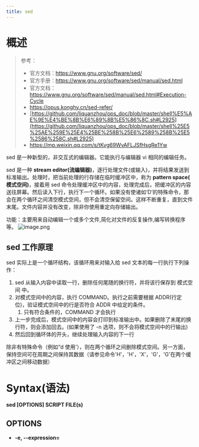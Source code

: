 ```yaml
---
title: sed
---
```


# 概述

> 参考：
> - 官方文档：<https://www.gnu.org/software/sed/>
> - 官方手册：<https://www.gnu.org/software/sed/manual/sed.html>
> - 官方文档：<https://www.gnu.org/software/sed/manual/sed.html#Execution-Cycle>
> - <https://opus.konghy.cn/sed-refer/>
> - [https://github.com/liquanzhou/ops_doc/blob/master/shell%E5%AE%9E%E4%BE%8B%E6%89%8B%E5%86%8C.sh#L2925](https://github.com/liquanzhou/ops_doc/blob/master/shell%25E5%25AE%259E%25E4%25BE%258B%25E6%2589%258B%25E5%2586%258C.sh#L2925)
> - <https://mp.weixin.qq.com/s/tKvg69WvAFLJSfHsgRe1Yw>

sed 是一种新型的，非交互式的编辑器。它能执行与编辑器 vi 相同的编辑任务。

sed 是一种 **stream editor(流编辑器)**，逐行处理文件(或输入)，并将结果发送到标准输出。处理时，把当前处理的行存储在临时缓冲区中，称为 **pattern space( 模式空间)**，接着用 sed 命令处理缓冲区中的内容，处理完成后，把缓冲区的内容送往屏幕。然后读入下行，执行下一个循环。如果没有使诸如‘D’的特殊命令，那会在两个循环之间清空模式空间，但不会清空保留空间。这样不断重复，直到文件末尾。文件内容并没有改变，除非你使用重定向存储输出。

功能：主要用来自动编辑一个或多个文件,简化对文件的反复操作,编写转换程序等。
![image.png](https://notes-learning.oss-cn-beijing.aliyuncs.com/ec3zxx/1639446629207-32f3f321-c8c9-429d-880d-7098bc7ceed1.png)

## sed 工作原理

sed 实际上是一个循环结构，该循环用来对输入给 sed 文本的每一行执行下列操作：

1. sed 从输入内容中读取一行，删除任何尾随的换行符，并将该行保存到 模式空间 中。
2. 对模式空间中的内容，执行 COMMAND。执行之前需要根据 ADDR(行定位)，验证模式空间中的行是否符合 ADDR 中给定的条件。
   1. 只有符合条件的，COMMAND 才会执行
3. 上一步完成后，模式空间中的内容会打印到标准输出中。如果删除了末尾的换行符，则会添加回去。(如果使用了 -n 选项，则不会将模式空间中的行输出)
4. 然后回到循环体的开头，继续处理输入内容的下一行

除非有特殊命令（例如“d 使用'），则在两个循环之间删除模式空间。另一方面，保持空间可在周期之间保持其数据（请参见命令'H'，'H'，'X'，'G'，'G'在两个缓冲区之间移动数据）

# Syntax(语法)

**sed \[OPTIONS] SCRIPT FILE(s)**

## OPTIONS

- **-e, --expression=<SCRIPT>** # 以选项中的指定的 SCRIPT 来处理输入的文本文件，常用来在一行命令中，执行两个 sed SCRIPT
- **-f, --file=<SCRIPT>** # 以选项中指定的 SCRIPT 文件来处理输入的文本文件,把 sed 相关命令写进文件里，直接引用该文件中的命令进行操作
- **-i** # 直接编辑原文件，sed 操作的内容不输出到屏幕，直接更改文件内容
- **-n, --quiet, -silent** # 禁止模式空间中的内容在标准输出中打印
  - 通常与 p 命令一同使用，用来仅显示 sed 操作的行。
- **-r, --regexp-extended** # 允许在 SCRIPT 中使用扩展的正则表达式。如果在 SCRIPT 中使用正则，且不使用该选项，运行就会报错

## SCRIPT

SCRIPT 是 sed 在处理文本时主要依赖的部分，脚本包含多个部分，至少要具有一个 COMMAND

SCRIPT 语法：**\[ADDR]COMMAND\[OPTIONS]**

- **ADDR **# 行定位，**全称 Addresses**。用于确定 sed 当前操作的文本需要处理哪些行。
  - 如果指定了 ADDR ，则 COMMAND 仅对被定位的行执行操作。
  - ADDR 可以是单个行号、通过 pattern(正则表达式) 来匹配指定的行、通过 X,Y 来匹配一个范围内的行
- **COMMAND** # 用于执行通过 行定位 匹配到的行的操作。是添加内容、还是替换内容、还是删除内容等等
- **OPTIONS** # 选项仅在 COMMAND 有可用的 OPTIONS 时才有用。比如 s 命令具有多个 OPTIONS

Note：行定位与 COMMAND 不分先后，不分左右，不同的 COMMAND，会出现在 SCRIPT 不同的位置

### 定界符

一个复杂的 SCRIPT，需要定界符来区分语法格式中每一部分。在 sed 中可以用任意字符作为定界符。sed 会自动将第一个出现的非命令字符作为定界符。一般情况定界符使用 / 。示例如下：

- sed 's:test:TEXT:g' file
- sed 's|test|TEXT|g' file

上面的示例通过定界符，区分了 COMMAND、正则表达式、要替换的内容、COMMAND 对应的 flag
定界符出现在样式内部时，需要进行转义：

1. sed 's//bin//usr/local/bin/g' file

### [ADDR(行定位)](https://www.gnu.org/software/sed/manual/sed.html#sed-addresses)

sed 工具将会更具 ADDR 来决定在哪一行或哪些行执行命令，比如下面的示例表示：仅在第 144 行将字符串 hello 替换为 world

```bash
sed '144s/hello/world/' input.txt > output.txt
```

ADDR 可以通过多种方式进行行定位：
一、使用数值定位行

- **NUMBER** # 使用行号 NUMBER，来定位指定的行
- **$** # 这个符号与输入的最后一个文件的最后一行匹配，或者在指定-i 或-s 选项时与每个文件的最后一行匹配。
- **first~step** # 从 first 行开始，每隔 step 的行，被定位

EXAMPLE：

- sed -n 10p passwd # 输出 passwd 文件中的第 10 行
- sed -n $p passwd # 输出 passwd 文件中最后一行
- sed -n 1~5p passwd #输出 passwd 文件中第一行、第六行、第十一行....以此类推

二、使用 RegExp(正则表达式) 定位行
Note：通过正则表达式来匹配指定的行，正则表达式两边需要添加定界符

- **/RegExp/** # 根据 RegExp 匹配到内容，来定位包含这些内容的行
- **/RegExp/I** # 进行正则匹配时，不区分大小写
- **/RegExp/M** # 正则表达式匹配的 M 修饰符是 GNU sed 扩展，它指示 GNU sed 在多行模式下匹配正则表达式

EXAMPLE

- sed -n /root/p passwd # 输出 passwd 文件中所有带 root 字符的行

三、定位一个范围内的行

- **NUM1,NUM2** # 使用行号定位 NUM1 到 NUM2 的所有行
- **NUM,+N** # 定位 NUM1 行及其后两行
- **NUM,~N** # 匹配 NUM1 和 NUM1 之后的行，直到行号是 N 的倍数的下一行为止。以下命令从第 6 行开始打印，直到下一行是 4 的倍数（即第 8 行）：
  - seq 10 | sed -n '6,~4p' # 输出 6 7 8 行
- 注意：任意 NUM 可以 使用 RegExp 代替，i.e.通过正则来匹配开始行或结束行
  - **/RegExp1/,/RegExp2/** # 使用正则，定位 pattern1 匹配到的行，到 pattern2 匹配到的行，这两行中间的所有行

EXAMPLE

- sed -n 1,5p passwd # 输出 passwd 文件中的第一行到第五行
- sed -n /root/,/sshd/p passwd # 输出带有 root 的行，到 带有 sshd 的行，中间的所有行
- sed -n /root/,+2p /etc/passwd # 输出带有 root 的行，以及带有 root 行下面的 2 行

### COMMAND(操作行为)

- **a <TEXT>** # 在匹配行的下一行插入 TEXT
- **i <TEXT>** # 在匹配行的上一行插入 TEXT
- **a\ <TEXT>** # 在当前行下面插入 TEXT。
- **i\ <TEXT>** # 在当前行上面插入 TEXT。
- **c\ <TEXT>** # 把选定的行改为新的 TEXT。
- **d** # 删除，删除选择的行。
- **D** # 删除模板块的第一行。
  - 删除命令用于删除匹配的行，而且删除命令还会改变 sed 脚本中命令的执行操作顺序，因为匹配的行一旦被删除，模式空间将变为“空”，自然不会再执行哪个 sed 脚本后续的命令。删除命令会导致读取新的输入行（下一行），而 sed 脚本中的命令则从头开始执行。需要注意的是删除时是删除整行，而不是删除匹配的内容（如要删除匹配的内容，可以使用替换）。
- **s/RegExp/REPLACEMENT/FLAGS** # 在已经定位的每行中，将 RegExp 匹配到的内容，替换成 REPLACEMENT
- **h** # 拷贝模板块的内容到内存中的缓冲区。
- **H** # 追加模板块的内容到内存中的缓冲区。
- **g** # 获得内存缓冲区的内容，并替代当前模板块中的文本。
- **G** # 获得内存缓冲区的内容，并追加到当前模板块文本的后面。
- **l** # 列表不能打印字符的清单。
- **L** # 同 l，不显示非打印字符
- **n** # 读取下一个输入行，用下一个命令处理新的行而不是用第一个命令。
- **N** # 追加下一个输入行到模式空间中，并在二行间嵌入一个新行，改变当前行号码。
- **p **# 打印模式空间中执行了 COMMAND 的内容
- **P** # 打印模板块的第一行。
- **q** # 退出 Sed。
- b lable 分支到脚本中带有标记的地方，如果分支不存在则分支到脚本的末尾。
- r file 从 file 中读行。
- t label if 分支，从最后一行开始，条件一旦满足或者 T，t 命令，将导致分支到带有标号的命令处，或者到脚本的末尾。
- T label 错误分支，从最后一行开始，一旦发生错误或者 T，t 命令，将导致分支到带有标号的命令处，或者到脚本的末尾。
- w file 写并追加模板块到 file 末尾。
- W file 写并追加模板块的第一行到 file 末尾。
- ! #表示后面的命令对所有没有被定位到的行发生作用。i.e.对行定位操作匹配到的行取反。
- \= 打印当前行号码。
- # 把注释扩展到下一个换行符以前。

# 特殊 COMMAND

## 替换指令(S, SUBSTITUTION)

指令格式：\[address]s/pattern/replacement/flags

- address # 操作地址
- s # 替换指令
- pattern # 匹配需要替换的内容
- replacement # 为替换的内容
- flags # 标记可以是如下内容：
  - n # 1 - 512 之间的数字，表示对模式空间中指定模式的第 n 次出现进行替换。如一行中有 3 个 A，而只想替换第二个 A。
  - g # 对模式空间的所有匹配进行全局更改。没有 g 则只有第一次匹配被替换。如一行中有 3 个 A，则仅替换第一个 A。
  - p # 打印模式空间的内容，即表示打印行。与-n 选项一起使用可以只打印匹配的行。
  - w file # 将模式空间的内容写到文件 file 中。 即表示把行写入一个文件。

replacement 为字符串，用来替换这则表达式匹配的内容。在 replacement 部分，下列字符有特殊含义：

- & 用正则表达式匹配的内容进行替换
- \n 匹配第 n 个子串，该子串之前在 pattern 中用 `\(\)`指定，即正则表达式分组。
- \ 转义（转义替换部分包含：&、\等）

EXAMPLE

- set -n 's/123/234/'p test #把 test 文件中的 123 替换为 234，并显示所有完成替换的行
- sed 's/|/\n/' FILE #把 FILE 文件中的每个|符号变成换行符，即让一行的内容变成多行
- sed ':t;N;s/\n//;b t' FILE #把 FILE 问文件中的换行符清空，即然多行内容变为一行
- sed 's/^\[ \t]\*//' FILE #删除行首 tab 键
- echo this is a test line | sed 's/\w+/\[&]/g' # 将所有的单词用中括号 \[] 包裹起来：

## 转换指令（Y）

按字符转换（Transform）的语法格式为：\[address]y/yousource-chars/dest-chars/

- address 用于定位需要修改的行
- source-chars 为需要修改的字符
- dest-chars 为准备替换的字符。

EXAMPLE

- 就文件中的 china 转换为大写：
  - sed '/china/y/abcdefghijklmnopqrstuvwxyz/ABCDEFGHIJKNOPQRSTUVWXYZ/' file

# 其他

## 命令组合

用时候我们可能会对一个文件或者输入做连续的 sed 处理，例如：

sed '表达式' | sed '表达式' | sed '表达式'

其实，我们可以将所有的表达式用分号(;)组合起来，即：

sed '表达式; 表达式;表达式'

分号的含义就是将前面的处理完结果传给后边的表达式继续处理。

我们也可以对多个命令用大括号 {} 进行组合，然后作用于同一匹配地址，即：

address{commad1; command2; command3}

也可以放在多行：

address{ commad1 command2 command3}

示例，如果文件中含 test 的行，则将其下一行的 aa 替换为 bb：

sed '/test/{ n; s/aa/bb/; }' file

选定行的范围

选择要处理行的范围，可以用逗号(,)来分割。例如选定所有在模板 test 和 check 所确定的范围内的行：

sed -n '/test/,/check/p' file

打印从第 5 行开始到第一个包含以 test 开始的行之间的所有行：

sed -n '5,/^test/p' file

对于模板 test 和 west 之间的行，每行的末尾用字符串 aaa bbb 替换：

sed '/test/,/west/s/$/aaa bbb/' file

## Sed 常用格式

sed 命令行常用的基本格式大致有一下三种形式：

（1）Sed \[options] 'script' file1 file2 ...

script 结构为 /PATTERN/action，PATTERN 为正则表达式，action 为要执行的动作。例如：sed ‘/\[\[:upper:]]/d’ binary.sh 表示删除所有的大写字母的行。script 的结构还可以是 /PATTERN1/,/PATTERN2/action，这表示从第一次被 PATTERN1 匹配到的行到第一次被 PATTERN2 匹配到的中间的所有行执行 action 动作。

这里需要注意的是，当进行字符串替换时，需要在 PATTERN 前加上 s 动作，并在末尾加上替换的范围，例如： sed 's/abc/123/g' 表示将匹配到的字符串 abc 替换成 123，g 表示替换所有的行。

（2）Sed \[options] –f scriptfile file1 file2 ...

scriptfile 表示脚本文件，即 sed 支持将要执行的操作写在文件里边，然后通过使用 -f 参数来加载文件。

（3）Sed \[options] 'ADDR1,ADDR2command' file1 file2 ...

该格式应用于以行为单位的操作，例如：

sed ’1,2d’ file

就可以将 file 的前两行删除并显示出来，但是它不会改变源文件。

Sed ‘1,2!d’ file

表示删除除第一行和第二行之外的所有行。

注： 在这种格式中的 & 表示引用前面匹配到的所有字符。并且在该种格式中可以引入分组。

示例：

$ sed 's/bc/-&-/' testfile

这里表示在匹配到 bc 字符两端加上字符'-'

$ sed 's/ /-\1-~\2~/' testfile

这里的 \1 和 \2 表示正则表达式的分组 1 和分组二所匹配的内容。

## Sed 高级应用

正常的 Sed 数据处理流程是读取文档的一行至模式空间，然后对该行应用相应的 Sed 指令。当指令完成后输出该行并清空模式空间，一次循环读入文档的下一行数据，直至文档数据结尾。然而在真实环境中的数据可能并不会那么有规律，有时我们会把数据分多行写入文档，如：

姓名：张三邮箱：zhangsan@gmail.com姓名：李四邮箱：lisi@gmail.com

从上面的模板文件中可以看出，实际每两行位一条完整的记录，而此时如果需要用 Sed 对文档进行处理，就需要对 Sed 工作流程进行人工干预。

多行操作 Next

Next（N）指令通过读取新的输入行，并将它追加至模式空间的现有内容之后，来创建多行模式空间。模式空间的最初内容与新的输入含之间用换行符分隔。在模式空间中插入的换行符可以用 \n 匹配。

列举一个范例，范例所用样本文件如下（test.txt）：

Name:HuotyMail:huoty@gmail.comName:KonghyMail:konghy@163.com

我们要做的处理是，当读入的内容与 Name 匹配时，立刻读取下一行，再输入模式空间中的内容。处理脚本如下所示（sed.sh）:

\#n/Name/{NL}

其中，#n 放在脚本文件中表示屏蔽自动输出，L 表示不打印非打印字符（小写 l 标识打印非打印字符），即行尾的 \n。用 sed 执行操作如下：

sed -f sed.sh test.txt

多行操作 Print

Print（p）表示仅输出多行模式空间中的第一部分直到第一个插入的 \n 换行符为止。如模式空间中的内容为 “aaa\nbbb”，则 P 只输出 aaa。

多行删除 Delete（D）

Delete 删除模式空间中直到第一个插入的换行符（\n）前的内容。由于 d 命令的作用是删除模式空间中的内容并读取新的输入行，而如果 sed 在 d 指令后还有多条命令，则余下的指令将不再执行。而返回第一条指令对新度入行进行处理。多行指令 D 则不会读入因的行，而是放回 sed 脚本的顶端，使得剩余指令继续应用于模式空间中的剩余部分内容。

Hold（h,H）, Get（g,G）

Sed 还有一个称为保持空间（hold space）的缓冲区。模式空间的内容可以复制到保持空间，保持空间同样可以复制到模式空间。由一组 Sed 命令用于两者之间移动数据：

Hold（h|H） 将模式空间的内容复制或者追加到保持空间 Get（g|G） 将保持空间的内容复制或者追加到模式空间 Exchange（x） 交换保持空间与模式空间中的内容

举一个使用范例，样本文件如下（test.txt）：

aaabbbcccddd

Sed 教程文件如下（sed.sh）：

/aaa/{hd}/ccc/{G}

执行处理命令：

sed -f sed.sh test.txt

结果如下所示：

bbbcccaaaddd

sed{

# 先读取资料、存入模式空间、对其进行编辑、再输出、再用下一行替换模式空间内容

# 调试工具 sedsed (参数 -d) <http://aurelio.net/sedsed/sedsed-1.0>

-n # 输出由编辑指令控制(取消默认的输出,必须与编辑指令一起配合)

-i # 直接对文件操作

-e # 多重编辑

-r # 正则可不转移特殊字符

b # 跳过匹配的行

p # 打印

d # 删除

s # 替换

g # 配合 s 全部替换

i # 行前插入

a # 行后插入

r # 读

y # 转换

q # 退出

& # 代表查找的串内容

- # 任意多个 前驱字符(前导符)

? # 0 或 1 个 最小匹配 没加-r 参数需转义 ?

$ # 最后一行

.\* # 匹配任意多个字符

(a) # 保存 a 作为标签 1(\1)

模式空间{

    # 模式空间(两行两行处理) 模式匹配的范围，一般而言，模式空间是输入文本中某一行，但是可以通过使用N函数把多于一行读入模式空间

    # 暂存空间里默认存储一个空行

    n   # 读入下一行(覆盖上一行)

    h   # 把模式空间里的行拷贝到暂存空间

    H   # 把模式空间里的行追加到暂存空间

    g   # 用暂存空间的内容替换模式空间的行

    G   # 把暂存空间的内容追加到模式空间的行后

    x   # 将暂存空间的内容于模式空间里的当前行互换

    ！  # 对其前面的要匹配的范围取反

    D   # 删除当前模式空间中直到并包含第一个换行符的所有字符(/.*/匹配模式空间中所有内容，匹配到就执行D,没匹配到就结束D)

    N   # 追加下一个输入行到模式空间后面并在第二者间嵌入一个换行符，改变当前行号码,模式匹配可以延伸跨域这个内嵌换行

    p   # 打印模式空间中的直到并包含第一个换行的所有字符

}

标签函数{

    : lable # 建立命令标记，配合b，t函数使用跳转

    b lable # 分支到脚本中带有标记的地方，如果分支不存在则分支到脚本的末尾。

    t labe  # 判断分支，从最后一行开始，条件一旦满足或者T,t命令，将导致分支到带有标号的命令出，或者到脚本末尾。与b函数不同在于t在执行跳转前会先检查其前一个替换命令是否成功，如成功，则执行跳转。

    sed -e '{:p1;/A/s/A/AA/;/B/s/B/BB/;/[AB]\{10\}/b;b p1;}'     # 文件内容第一行A第二行B:建立标签p1;两个替换函数(A替换成AA,B替换成BB)当A或者B达到10个以后调用b,返回

    echo 'sd  f   f   [a    b      c    cddd    eee]' | sed ':n;s#\(\[[^ ]*\)  *#\1#;tn'  # 标签函数t使用方法,替换[]里的空格

    echo "198723124.03"|sed -r ':a;s/([0-9]+)([0-9]{3})/\1,\2/;ta'  # 每三个字符加一个逗号

}

引用外部变量{

    sed -n ''$a',10p'

    sed -n ""$a",10p"

}

sed 10q # 显示文件中的前 10 行 (模拟"head")

sed -n '$=' # 计算行数(模拟 "wc -l")

sed -n '5,/^no/p' # 打印从第 5 行到以 no 开头行之间的所有行

sed -i "/^$f/d" a 　　 　 # 删除匹配行

sed -i '/aaa/,$d' # 删除匹配行到末尾

sed -i "s/=/:/" c # 直接对文本替换

sed -i "/^pearls/s/$/j/" # 找到 pearls 开头在行尾加 j

sed '/1/,/3/p' file # 打印 1 和 3 之间的行

sed -n '1p' file # 取出指定行

sed '5i\aaa' file # 在第 5 行之前插入行

sed '5a\aaa' file # 在第 5 行之后抽入行

echo a|sed -e '/a/i\b' # 在匹配行前插入一行

echo a|sed -e '/a/a\b' # 在匹配行后插入一行

echo a|sed 's/a/&\nb/g' # 在匹配行后插入一行

seq 10| sed -e{1,3}'s/./a/' # 匹配 1 和 3 行替换

sed -n '/regexp/!p' # 只显示不匹配正则表达式的行

sed '/regexp/d' # 只显示不匹配正则表达式的行

sed '$!N;s/\n//' # 将每两行连接成一行

sed '/baz/s/foo/bar/g' # 只在行中出现字串"baz"的情况下将"foo"替换成"bar"

sed '/baz/!s/foo/bar/g' # 将"foo"替换成"bar"，并且只在行中未出现字串"baz"的情况下替换

echo a|sed -e 's/a/#&/g' # 在 a 前面加#号

sed 's/foo/bar/4' # 只替换每一行中的第四个字串

sed 's/(.\*)foo/\1bar/' # 替换每行最后一个字符串

sed 's/(.*)foo(.*foo)/\1bar\2/' # 替换倒数第二个字符串

sed 's/\[0-9]\[0-9]$/&5' # 在以\[0-9]\[0-9]结尾的行后加 5

sed -n ' /^eth|em\[01]\[^:]/{n;p;}' # 匹配多个关键字

sed -n -r ' /eth|em\[01]\[^:]/{n;p;}' # 匹配多个关键字

echo -e "1\n2"|xargs -i -t sed 's/^/1/' {} # 同时处理多个文件

sed '/west/,/east/s/$/_VACA_/' # 修改 west 和 east 之间的所有行，在结尾处加*VACA*

sed 's/\[^1-9]_(\[0-9]+)._/\1/' # 取出第一组数字，并且忽略掉开头的 0

sed -n '/regexp/{g;1!p;};h' # 查找字符串并将匹配行的上一行显示出来，但并不显示匹配行

sed -n ' /regexp/{n;p;}' # 查找字符串并将匹配行的下一行显示出来，但并不显示匹配行

sed -n 's/(mar)got/\1ianne/p' # 保存(mar)作为标签 1

sed -n 's/(\[0-9]+).\*(t)/\2\1/p' # 保存多个标签

sed -i -e '1,3d' -e 's/1/2/' # 多重编辑(先删除 1-3 行，在将 1 替换成 2)

sed -e 's/@.\*//g' -e '/^$/d' # 删除掉@后面所有字符，和空行

sed -n -e "{s/^ _\[0-9]_//p}" # 打印并删除正则表达式的那部分内容

echo abcd|sed 'y/bd/BE/' # 匹配字符替换

sed '/^#/b;y/y/P/' 2 # 非#号开头的行替换字符

sed '/suan/r readfile' # 找到含 suan 的行，在后面加上读入的文件内容

sed -n '/no/w writefile' # 找到含 no 的行，写入到指定文件中

sed '/regex/G' # 在匹配式样行之后插入一空行

sed '/regex/{x;p;x;G;}' # 在匹配式样行之前和之后各插入一空行

sed 'n;d' # 删除所有偶数行

sed 'G;G' # 在每一行后面增加两空行

sed '/^$/d;G' # 在输出的文本中每一行后面将有且只有一空行

sed 'n;n;n;n;G;' # 在每 5 行后增加一空白行

sed -n '5~5p' # 只打印行号为 5 的倍数

seq 1 30|sed '5~5s/.\*/a/' # 倍数行执行替换

sed -n '3,${p;n;n;n;n;n;n;}' # 从第 3 行开始，每 7 行显示一次

sed -n 'h;n;G;p' # 奇偶调换

seq 1 10|sed '1!G;h;$!d' # 倒叙排列

ls -l|sed -n '/^.rwx.\*/p' # 查找属主权限为 7 的文件

sed = filename | sed 'N;s/\n/\t/' # 为文件中的每一行进行编号(简单的左对齐方式)

sed 's/^\[ \t]\*//' # 将每一行前导的"空白字符"(空格，制表符)删除,使之左对齐

sed 's/^\[ \t]_//;s/\[ \t]_$//' # 将每一行中的前导和拖尾的空白字符删除

sed '/{abc,def}/\[111,222]/s/^/00000/' # 匹配需要转行的字符: } / \[

echo abcd\nabcde |sed 's/\n/@/g' |tr '@' '\n' # 将换行符转换为换行

cat tmp|awk '{print $1}'|sort -n|sed -n '$p' # 取一列最大值

sed -n '{s/^\[^/]_//;s/:._//;p}' /etc/passwd # 取用户家目录(匹配不为/的字符和匹配:到结尾的字符全部删除)

sed = filename | sed 'N;s/^/ /; s/ \*(.{6,})\n/\1 /' # 对文件中的所有行编号(行号在左，文字右端对齐)

/sbin/ifconfig |sed 's/._inet addr:(._) Bca.\*/\1/g' |sed -n '/eth/{n;p}' # 取所有 IP

修改 keepalive 配置剔除后端服务器{

    sed -i '/real_server.*10.0.1.158.*8888/,+8 s/^/#/' keepalived.conf

    sed -i '/real_server.*10.0.1.158.*8888/,+8 s/^#//' keepalived.conf

}

模仿 rev 功能{

    echo 123 |sed '/\n/!G;s/\(.\)\(.*\n\)/&\2\1/;//D;s/.//;'

    /\n/!G;         　　　　　　# 没有\n换行符，要执行G,因为保留空间中为空，所以在模式空间追加一空行

    s/\(.\)\(.*\n\)/&\2\1/;     # 标签替换 &\n23\n1$ (关键在于& ,可以让后面//匹配到空行)

    //D;            　　　　　　# D 命令会引起循环删除模式空间中的第一部分，如果删除后，模式空间中还有剩余行，则返回 D 之前的命令，重新执行，如果 D 后，模式空间中没有任何内容，则将退出。  //D 匹配空行执行D,如果上句s没有匹配到,//也无法匹配到空行, "//D;"命令结束

    s/.//;          　　　　　　# D结束后,删除开头的 \n

}

}

# 应用示例

- 获取双引号之间的字符。假如 sed.txt 中的内容为 `"bitnami "` 。那么下面命令会输出 `bitnami`
  - **sed 's/^"(._)"._/\1/' sed.txt **
- 打印 passwd 文件的内容，等效于 cat passwd 命令。
  - sed -n p passwd
  - 注意： 如果不加 -n，则 passwd 每行内容输出两次，因为 sed 本身的逻辑在从模式空间到标准输出一行，然后 p 命令还会再将该行输出一遍。
- 删除开头带#的行
  - sed '/^#/d' FILE
- 删掉空白行：
  - sed '/^$/d' file
- 搜索 resolv.conf 文件中，开头带有 nameserver 字符串的行，并在行首添加#
  - sed '/^nameserver/s/^/#/' /etc/resolv.conf
- 将 resolv.conf 文件中，具有 nameserver 关键字的行开头的 # 符号去掉。
  - sed 's/#(nameserver.\*)/\1/' /etc/resolv.conf
- 在 hostname 行的前一行添加 ${STRING} 变量中的内容。其中 `STRING="\ \ \ \ \ \ labels:"`
  - sed -i "/hostname/i${STRING}" prometheus.yml #
- 在 hostname 行的行首添加两个空格
  - sed "s/hostname/ &/" prometheus.yml
- 在文件最后一行添加变量中的内容，注意 $a 前加 `\` 符号以便让 sed 认出 $a 表示最后一行
  - sed -i "$a${Masters\[${i}]%%=*} ${Masters\[${i}]##\*=}" /tmp/hosts #
- 在开头是 kind: Deployment 这行的下一行的下一行，添加 namespace: redis 行


    sed -n '/^kind: Deployment/{N;a\  namespace: redis
    p}' all-redis-operator-resources.yaml

![](https://notes-learning.oss-cn-beijing.aliyuncs.com/ec3zxx/1616166346275-89fa46ea-529e-45ab-b8c9-501e0d4f8b43.jpeg)

## 匹配行的下 N 行替换内容

定位到包含字符串 console-agent-exporter 的行下的第 1 行，将 scrape_interval.\* 替换为 scrape_interval: 180s

- sed '/console-agent-exporter/{n;s/scrape_interval.\*/scrape_interval: 180s/;}' prometheus.yml

定位到包含字符串 console-agent-exporter 的行下的第 2 行，将 scrape_timeout:.\* 替换为 scrape_timeout: 180s

- sed '/console-agent-exporter/{n;n;s/scrape_timeout.\*/scrape_timeout: 180s/;}' prometheus.yml

## 其他

- if \[\[ ! `grep 'web.config=' /opt/monitoring/client/docker-compose.yml` ]]; then sed -i '/web.listen-address=:9100/i\ \ \ \ - --web.config=/etc/prometheus/config_out/web-config.yml' /opt/monitoring/client/docker-compose.yml; fi
